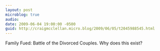 ```yaml
---
layout: post
microblog: true
audio: 
date: 2009-06-04 19:00:00 -0500
guid: http://craigmcclellan.micro.blog/2009/06/05/t2045988545.html
---
```

Family Fued: Battle of the Divorced Couples. Why does this exist?
